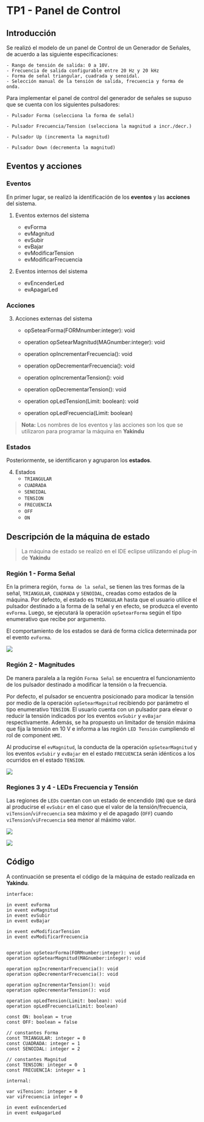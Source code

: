 # TP1 - Panel de Control
## Introducción 

Se realizó el modelo de un panel de Control de un Generador de Señales, de acuerdo a las siguiente especificaciones:

```
- Rango de tensión de salida: 0 a 10V.
- Frecuencia de salida configurable entre 20 Hz y 20 kHz
- Forma de señal triangular, cuadrada y senoidal.
- Selección manual de la tensión de salida, frecuencia y forma de onda.
```

Para implementar el panel de control del generador de señales se supuso que se cuenta con los siguientes pulsadores:

```
- Pulsador Forma (selecciona la forma de señal)

- Pulsador Frecuencia/Tension (selecciona la magnitud a incr./decr.)

- Pulsador Up (incrementa la magnitud)

- Pulsador Down (decrementa la magnitud)
```

## Eventos y acciones

### Eventos
En primer lugar, se realizó la identificación de los **eventos** y  las **acciones** del sistema.

1. Eventos externos del sistema
    + evForma
    + evMagnitud
    + evSubir
    + evBajar
    + evModificarTension
    + evModificarFrecuencia

2. Eventos internos del sistema 
     + evEncenderLed
     + evApagarLed

### Acciones
3. Acciones externas del sistema
      + opSetearForma(FORMnumber:integer): void
      + operation opSetearMagnitud(MAGnumber:integer): void

      + operation opIncrementarFrecuencia(): void
      + operation opDecrementarFrecuencia(): void

     + operation opIncrementarTension(): void
     + operation opDecrementarTension(): void

    + operation opLedTension(Limit: boolean): void
    + operation opLedFrecuencia(Limit: boolean)


> **Nota:** Los nombres de los eventos y las acciones son los que se utilizaron para programar la máquina en **Yakindu**

### Estados
Posteriormente, se identificaron y agruparon los **estados**.

4.  Estados
     + `TRIANGULAR`
     + `CUADRADA`
    + `SENOIDAL`
    + `TENSION`
    + `FRECUENCIA`
    + `OFF`
    + `ON`


## Descripción de la máquina de estado

> La máquina de estado se realizó en el IDE eclipse utilizando el plug-in de **Yakindu**


### Región 1 - Forma Señal

En la primera región, `forma de la señal`, se tienen las tres formas de la señal, `TRIANGULAR`, `CUADRADA` y `SENOIDAL`, creadas como estados de la máquina. Por defecto, el estado es `TRIANGULAR` hasta que el usuario utilice el pulsador destinado a la forma de la señal y en efecto, se produzca el evento `evForma`. Luego, se ejecutará la operación `opSetearForma` según el tipo enumerativo que recibe por argumento. 

El comportamiento de los estados se dará de forma cíclica determinada por el evento `evForma`.

![](http://drive.google.com/uc?export=view&id=1PuqPrto8Iv4MF-F_pza2cozjMWcQvWe0)

### Región 2 - Magnitudes

De manera paralela a la región `Forma Señal` se encuentra el funcionamiento de los pulsador destinado a modificar la tensión o la frecuencia.

Por defecto, el pulsador se encuentra posicionado para modicar la tensión por medio de la operación `opSetearMagnitud` recibiendo por parámetro el tipo enumerativo `TENSION`. El usuario cuenta con un pulsador para elevar o reducir la tensión indicados por los eventos `evSubir` y `evBajar` respectivamente. Además, se ha propuesto un limitador de tensión máxima que fija la tensión en 10 V e informa a las región `LED Tensión` cumpliendo el rol de component `HMI`.  

Al producirse el `evMagnitud`, la conducta de la operación `opSetearMagnitud` y los eventos `evSubir` y `evBajar` en el estado `FRECUENCIA` serán idénticos a los ocurridos en el estado `TENSION`. 

![](http://drive.google.com/uc?export=view&id=1FwTllYdWVDABO6rojdCJezCobq1CF0kR)

### Regiones 3 y 4 - LEDs Frecuencia y Tensión

Las regiones de `LEDs` cuentan con un estado de encendido (`ON`) que se dará al producirse el `evSubir` en el caso que el valor de la tensión/frecuencia, `viTension`/`viFrecuencia` sea máximo y el de apagado (`OFF`) cuando `viTension`/`viFrecuencia` sea menor al máximo valor. 

![](http://drive.google.com/uc?export=view&id=1lUQomCcSXjfhNjPxp0p6_KOvZvxX6sDf)

![](http://drive.google.com/uc?export=view&id=1JzH3k5qGGMl7WG5bf_ubxNb_fl_tD8Oo)


## Código

A continuación se presenta el código de la máquina de estado realizada en **Yakindu**.

```
interface:

in event evForma
in event evMagnitud
in event evSubir
in event evBajar

in event evModificarTension
in event evModificarFrecuencia


operation opSetearForma(FORMnumber:integer): void
operation opSetearMagnitud(MAGnumber:integer): void

operation opIncrementarFrecuencia(): void
operation opDecrementarFrecuencia(): void

operation opIncrementarTension(): void
operation opDecrementarTension(): void

operation opLedTension(Limit: boolean): void
operation opLedFrecuencia(Limit: boolean)

const ON: boolean = true
const OFF: boolean = false

// constantes Forma
const TRIANGULAR: integer = 0
const CUADRADA: integer = 1
const SENOIDAL: integer = 2

// constantes Magnitud
const TENSION: integer = 0
const FRECUENCIA: integer = 1

internal:

var viTension: integer = 0
var viFrecuencia integer = 0

in event evEncenderLed
in event evApagarLed
```

